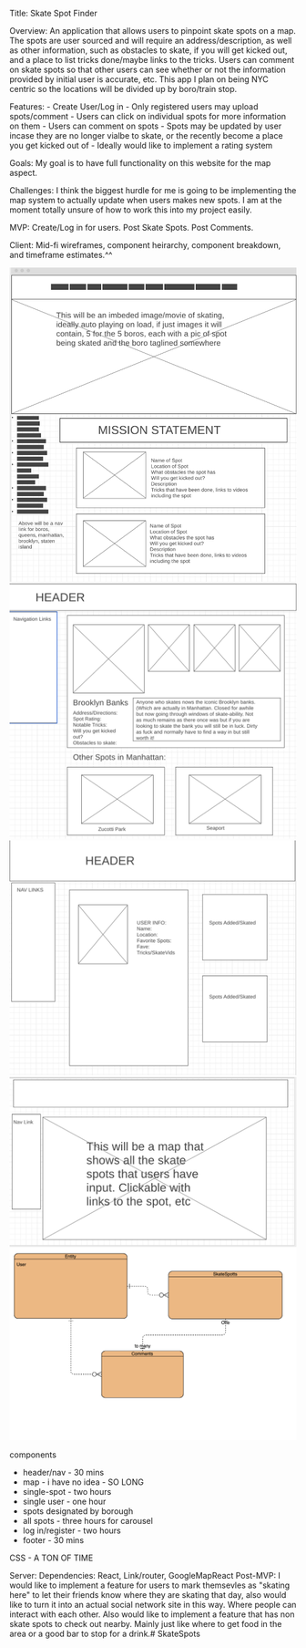 Title: Skate Spot Finder

Overview: An application that allows users to pinpoint skate spots on a map. The spots are user sourced and will require an address/description, as well as other information, such as obstacles to skate, if you will get kicked out, and a place to list tricks done/maybe links to the tricks. Users can comment on skate spots so that other users can see whether or not the information provided by initial user is accurate, etc. This app I plan on being NYC centric so the locations will be divided up by boro/train stop.


Features: - Create User/Log in
          - Only registered users may upload spots/comment
          - Users can click on individual spots for more information on them
          - Users can comment on spots
          - Spots may be updated by user incase they are no longer vialbe to skate, or the recently become a place you get kicked out of
          - Ideally would like to implement a rating system


Goals: My goal is to have full functionality on this website for the map aspect. 

Challenges: I think the biggest hurdle for me is going to be implementing the map system to actually update when users makes new spots. I am at the moment totally unsure of how to work this into my project easily.


MVP: Create/Log in for users. Post Skate Spots. Post Comments. 


Client: Mid-fi wireframes, component heirarchy, component breakdown, and timeframe estimates.^^

![homepage](./homepage.png)
![singespot](./singlespot.png)
![singleuser](./singleuser.png)
![map](./map.png)
![erd](./erd.png)

components
- header/nav - 30 mins
- map - i have no idea - SO LONG
- single-spot - two hours
- single user - one hour
- spots designated by borough
- all spots - three hours for carousel 
- log in/register - two hours
- footer - 30 mins

CSS - A TON OF TIME

Server: 
Dependencies: React, Link/router, GoogleMapReact
Post-MVP: I would like to implement a feature for users to mark themsevles as "skating here" to let their friends know where they are skating that day, also would like to turn it into an actual social network site in this way. Where people can interact with each other. Also would like to implement a feature that has non skate spots to check out nearby. Mainly just like where to get food in the area or a good bar to stop for a drink.# SkateSpots
